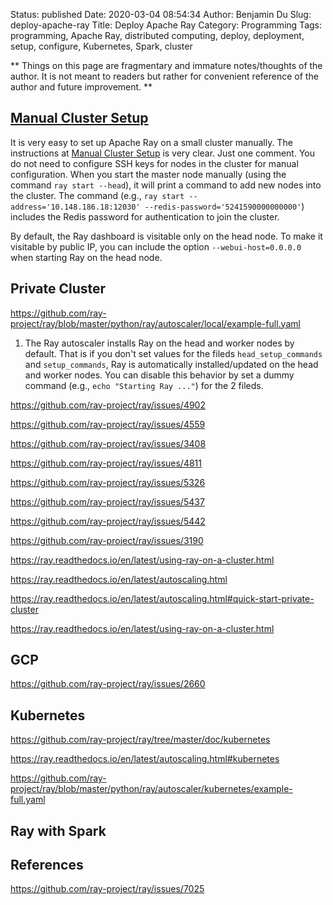 Status: published
Date: 2020-03-04 08:54:34
Author: Benjamin Du
Slug: deploy-apache-ray
Title: Deploy Apache Ray
Category: Programming
Tags: programming, Apache Ray, distributed computing, deploy, deployment, setup, configure, Kubernetes, Spark, cluster

**
Things on this page are fragmentary and immature notes/thoughts of the author.
It is not meant to readers but rather for convenient reference of the author and future improvement.
**


## [Manual Cluster Setup](https://ray.readthedocs.io/en/latest/using-ray-on-a-cluster.html)

It is very easy to set up Apache Ray on a small cluster manually.
The instructions at
[Manual Cluster Setup](https://ray.readthedocs.io/en/latest/using-ray-on-a-cluster.html)
is very clear.
Just one comment.
You do not need to configure SSH keys for nodes in the cluster for manual configuration.
When you start the master node manually (using the command `ray start --head`), 
it will print a command to add new nodes into the cluster.
The command 
(e.g., `ray start --address='10.148.186.18:12030' --redis-password='5241590000000000'`)
includes the Redis password for authentication to join the cluster.

By default, 
the Ray dashboard is visitable only on the head node.
To make it visitable by public IP,
you can include the option `--webui-host=0.0.0.0` when starting Ray on the head node.

## Private Cluster

https://github.com/ray-project/ray/blob/master/python/ray/autoscaler/local/example-full.yaml

1. The Ray autoscaler installs Ray on the head and worker nodes by default.
    That is if you don't set values for the fileds `head_setup_commands` and `setup_commands`,
    Ray is automatically installed/updated on the head and worker nodes.
    You can disable this behavior by set a dummy command (e.g., `echo "Starting Ray ..."`) for the 2 fileds.

https://github.com/ray-project/ray/issues/4902

https://github.com/ray-project/ray/issues/4559

https://github.com/ray-project/ray/issues/3408

https://github.com/ray-project/ray/issues/4811

https://github.com/ray-project/ray/issues/5326

https://github.com/ray-project/ray/issues/5437

https://github.com/ray-project/ray/issues/5442

https://github.com/ray-project/ray/issues/3190

https://ray.readthedocs.io/en/latest/using-ray-on-a-cluster.html

https://ray.readthedocs.io/en/latest/autoscaling.html

https://ray.readthedocs.io/en/latest/autoscaling.html#quick-start-private-cluster

https://ray.readthedocs.io/en/latest/using-ray-on-a-cluster.html

## GCP

https://github.com/ray-project/ray/issues/2660

## Kubernetes

https://github.com/ray-project/ray/tree/master/doc/kubernetes

https://ray.readthedocs.io/en/latest/autoscaling.html#kubernetes

https://github.com/ray-project/ray/blob/master/python/ray/autoscaler/kubernetes/example-full.yaml

## Ray with Spark 

## References

https://github.com/ray-project/ray/issues/7025
